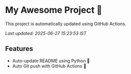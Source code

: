 # My Awesome Project 🚀

This project is automatically updated using GitHub Actions.

_Last updated: 2025-06-27 15:23:53 IST_

## Features
- Auto-update README using Python 🐍
- Auto Git push with GitHub Actions 🤖
